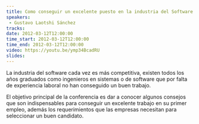 ```yaml
---
title: Como conseguir un excelente puesto en la industria del Software y no morir en el intento
speakers:
 - Gustavo Laotshi Sánchez
tracks:
date: 2012-03-12T12:00:00
time_start: 2012-03-12T12:00:00
time_end: 2012-03-12T12:00:00
video: https://youtu.be/ymp34BcadRU
slides:
---
```


La industria del software cada vez es más competitiva, existen todos los años graduados como ingenieros en sistemas o de software que por falta de experiencia laboral no han conseguido un buen trabajo.

El objetivo principal de la conferencia es dar a conocer algunos consejos que son indispensables para conseguir un excelente trabajo en su primer empleo, además los requerimientos que las empresas necesitan para seleccionar un buen candidato.